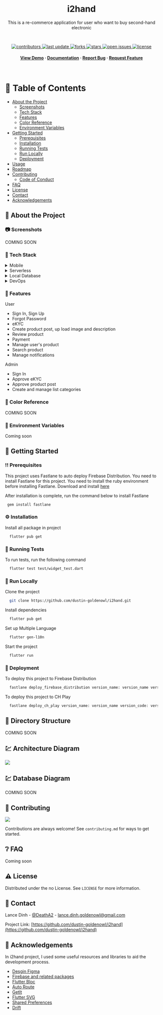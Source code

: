 <div align="left">
  
  <div align="center">
    <h1>i2hand</h1>

  <p>
This is a re-commerce application for user who want to buy second-hand electronic
  </p>
  </div>
  
  
<!-- Badges -->

<br />
  <div align ="center">
    <p>
      <a href="https://github.com/dustin-goldenowl/safebump/graphs/contributors">
        <img src="https://img.shields.io/github/contributors/dustin-goldenowl/safebump" alt="contributors" />
      </a>
      <a href="">
        <img src="https://img.shields.io/github/last-commit/dustin-goldenowl/safebump" alt="last update" />
      </a>
      <a href="https://github.com/dustin-goldenowl/safebump/network/members">
        <img src="https://img.shields.io/github/forks/dustin-goldenowl/safebump" alt="forks" />
      </a>
      <a href="https://github.com/dustin-goldenowl/safebump/stargazers">
        <img src="https://img.shields.io/github/stars/dustin-goldenowl/safebump" alt="stars" />
      </a>
      <a href="https://github.com/dustin-goldenowl/safebump/issues/">
        <img src="https://img.shields.io/github/issues/dustin-goldenowl/safebump" alt="open issues" />
      </a>
      <a href="https://github.com/dustin-goldenowl/safebump/blob/master/LICENSE">
        <img src="https://img.shields.io/github/license/dustin-goldenowl/safebump.svg" alt="license" />
      </a>
    </p>
      
  <h4>
      <a href="https://github.com/dustin-goldenowl/jobspot/">View Demo</a>
    <span> · </span>
      <a href="https://github.com/dustin-goldenowl/jobspot">Documentation</a>
    <span> · </span>
      <a href="https://github.com/dustin-goldenowl/jobspot/issues/">Report Bug</a>
    <span> · </span>
      <a href="https://github.com/dustin-goldenowl/jobspot/issues/">Request Feature</a>
    </h4>
  </div>
  </div>
<br />

<!-- Table of Contents -->
# :notebook_with_decorative_cover: Table of Contents

- [About the Project](#star2-about-the-project)
  * [Screenshots](#camera-screenshots)
  * [Tech Stack](#space_invader-tech-stack)
  * [Features](#dart-features)
  * [Color Reference](#art-color-reference)
  * [Environment Variables](#key-environment-variables)
- [Getting Started](#toolbox-getting-started)
  * [Prerequisites](#bangbang-prerequisites)
  * [Installation](#gear-installation)
  * [Running Tests](#test_tube-running-tests)
  * [Run Locally](#running-run-locally)
  * [Deployment](#triangular_flag_on_post-deployment)
- [Usage](#eyes-usage)
- [Roadmap](#compass-roadmap)
- [Contributing](#wave-contributing)
  * [Code of Conduct](#scroll-code-of-conduct)
- [FAQ](#grey_question-faq)
- [License](#warning-license)
- [Contact](#handshake-contact)
- [Acknowledgements](#gem-acknowledgements)

<!-- About the Project -->
## :star2: About the Project <a name="star2-about-the-project"></a>

<!-- Screenshots -->
### :camera: Screenshots <a name="camera-screenshots"></a>

COMING SOON

<!-- TechStack -->
### :space_invader: Tech Stack <a name="space_invader-tech-stack"></a>

<details>
  <summary>Mobile</summary>
  <ul>
    <li><a href="https://dart.dev/">Dart</a></li>
    <li><a href="https://flutter.dev/">Flutter</a></li>
  </ul>
</details>

<details>
  <summary>Serverless</summary>
  <ul>
    <li><a href="https://console.firebase.google.com/">Firebase</a></li>
  </ul>
</details>

<details>
<summary>Local Database</summary>
  <ul>
    <li><a href="https://drift.simonbinder.eu/">Drift - Sqlite3</a></li>
  </ul>
</details>
<details>

<summary>DevOps</summary>
  <ul>
    <li><a href="https://www.gtihub.com/">Github</a></li>
    <li><a href="https://www.gtihub.com/">Github ACtion</a></li>
    <li><a href="https://fastlane.tools/">Fastlane</a></li>
    <li><a href="https://firebase.google.com/docs/crashlytics/">Firebase Crashlytics</a></li>
  </ul>
</details>

<!-- Features -->
### :dart: Features

User
- Sign In, Sign Up
- Forgot Password
- eKYC
- Create product post, up load image and description
- Review product
- Payment
- Manage user's product
- Search product
- Manage notifications

Admin
- Sign In
- Approve eKYC
- Approve product post
- Create and manage list categories

<!-- Color Reference -->
### :art: Color Reference

COMING SOON

<!-- Env Variables -->
### :key: Environment Variables

Coming soon

<!-- To run this project, you will need to add the following environment variables to your .env file

`API_KEY`

`ANOTHER_API_KEY` -->

<!-- Getting Started -->
## 	:toolbox: Getting Started

<!-- Prerequisites -->
### :bangbang: Prerequisites

This project uses Fastlane to auto deploy Firebase Distribution. You need to install Fastlane for this project. You need to install the ruby environment before installing Fastlane. Download and install [here](https://rubygems.org)

After installation is complete, run the command below to install Fastlane

```bash
 gem install fastlane
```

<!-- Installation -->
### :gear: Installation

Install all package in project

```bash
  flutter pub get
```
   
<!-- Running Tests -->
### :test_tube: Running Tests

To run tests, run the following command

```bash
  flutter test test/widget_test.dart
```

<!-- Run Locally -->
### :running: Run Locally

Clone the project

```bash
  git clone https://github.com/dustin-goldenowl/i2hand.git
```

Install dependencies

```bash
  flutter pub get
```

Set up Multiple Language

```bash
  flutter gen-l10n
```

Start the project

```bash
  flutter run
```


<!-- Deployment -->
### :triangular_flag_on_post: Deployment

To deploy this project to Firebase Distribution

```bash
  fastlane deploy_firebase_distribution version_name: version_name version_code: version_code
```

To deploy this project to CH Play

```bash
  fastlane deploy_ch_play version_name: version_name version_code: version_code
```

<!-- Directory structure -->
## :eyes: Directory Structure
COMING SOON

<!-- Architecture Diagram -->
## :chart: Architecture Diagram

<a href="https://edrawcloudpublicus.s3.amazonaws.com/viewer/self/4887705/share/2024-1-31/1706672623/main.svg">
  <img src="https://edrawcloudpublicus.s3.amazonaws.com/viewer/self/4887705/share/2024-1-31/1706672623/main.svg">
</a>

<!-- Database Diagram -->
## :chart: Database Diagram

COMING SOON

<!-- Contributing -->
## :wave: Contributing

<a href="https://github.com/dustin-goldenowl/safebump/graphs/contributors">
  <img src="https://contrib.rocks/image?repo=dustin-goldenowl/safebump" />
</a>

Contributions are always welcome!
See `contributing.md` for ways to get started.

<!-- FAQ -->
## :grey_question: FAQ

Coming soon

<!-- License -->
## :warning: License

Distributed under the no License. See ```LICENSE``` for more information.


<!-- Contact -->
## :handshake: Contact

Lance Dinh - [@DeathA2](https://www.facebook.com/DeathA2/) - lance.dinh.goldenowl@gmail.com

Project Link: [https://github.com/dustin-goldenowl/i2hand](https://github.com/dustin-goldenowl/i2hand)


<!-- Acknowledgments -->
## :gem: Acknowledgements
In i2hand project, I used some useful resources and libraries to aid the development process.

 - [Desgin Figma](https://www.figma.com/file/2sMOWSroKFDsthE6Nn10ov/Job-Finder-Ui-App-Kit-(Community)?type=design&node-id=0%3A1&mode=design&t=yOVRg0VfUB2TVE5I-1)
 - [Firebase and related packages](https://firebase.google.com/)
 - [Flutter Bloc](https://pub.dev/packages/flutter_bloc)
 - [Auto Route](https://pub.dev/packages/auto_route)
 - [GetIt](https://pub.dev/packages/get_it)
 - [Flutter SVG](https://pub.dev/packages/flutter_svg)
 - [Shared Preferences](https://pub.dev/packages/shared_preferences)
 - [Drift](https://pub.dev/packages/drift)
